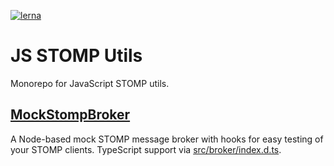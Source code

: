 [![lerna](https://img.shields.io/badge/maintained%20with-lerna-cc00ff.svg)](https://lerna.js.org/)

# JS STOMP Utils

Monorepo for JavaScript STOMP utils.

## [MockStompBroker](packages/mock-stomp-broker/README.md)

A Node-based mock STOMP message broker with hooks for easy testing of your STOMP clients. TypeScript support via [src/broker/index.d.ts](src/broker/index.d.ts).
